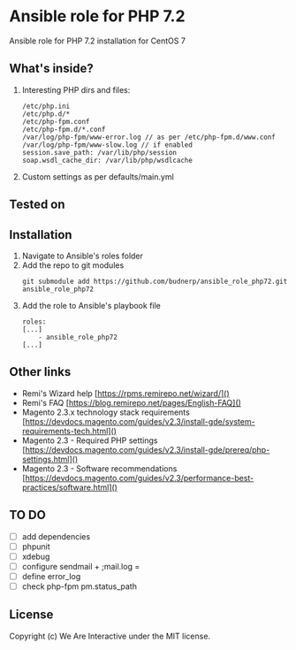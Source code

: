# Ansible role for PHP 7.2
Ansible role for PHP 7.2 installation for CentOS 7

## What's inside?
1. Interesting PHP dirs and files: 
    ```
    /etc/php.ini
    /etc/php.d/*
    /etc/php-fpm.conf
    /etc/php-fpm.d/*.conf
    /var/log/php-fpm/www-error.log // as per /etc/php-fpm.d/www.conf
    /var/log/php-fpm/www-slow.log // if enabled
    session.save_path: /var/lib/php/session
    soap.wsdl_cache_dir: /var/lib/php/wsdlcache
    ```
2. Custom settings as per defaults/main.yml
   
## Tested on

## Installation
1. Navigate to Ansible's roles folder
2. Add the repo to git modules
    ```
    git submodule add https://github.com/budnerp/ansible_role_php72.git ansible_role_php72
    ```
3. Add the role to Ansible's playbook file
    ```    
    roles:
    [...]
        - ansible_role_php72
    [...]
    ```

## Other links
- Remi's Wizard help [https://rpms.remirepo.net/wizard/]()
- Remi's FAQ [https://blog.remirepo.net/pages/English-FAQ]()
- Magento 2.3.x technology stack requirements [https://devdocs.magento.com/guides/v2.3/install-gde/system-requirements-tech.html]()
- Magento 2.3 - Required PHP settings [https://devdocs.magento.com/guides/v2.3/install-gde/prereq/php-settings.html]()
- Magento 2.3 - Software recommendations [https://devdocs.magento.com/guides/v2.3/performance-best-practices/software.html]()

## TO DO
-[ ] add dependencies 
-[ ] phpunit 
-[ ] xdebug
-[ ] configure sendmail + ;mail.log =
-[ ] define error_log
-[ ] check php-fpm pm.status_path

## License
Copyright (c) We Are Interactive under the MIT license.